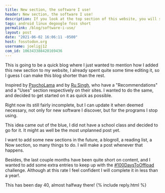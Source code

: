 ```yaml
---
title: New section, the software I use! 
header: New section, the software I use! 
description: If you look at the top section of this website, you will see a new "Uses" section, check it out if you want to know some of the software I use.
tags: android linux degoogle foss short
permalink: /blog/software-i-use/ 
layout: post 
date: "2021-06-02 16:06:11 -0500" 
host: fosstodon.org 
username: joeligj12 
com_id: 106343388420169436
--- 
```


This is going to be a quick blog where I just wanted to mention how I added
this new section to my website, I already spent quite some time editing it, so
I guess I can make this blog shorter than the rest.

Inspired by [PsychoLama](https://fosstodon.org/@PsychoLlama) and by [Ru Singh](https://fosstodon.org/@celia), who have a "Recommendations" and
a "Uses" section respectively on their sites. I wanted to do the same, and decided to
get started on it as quick as possible.

Right now its still fairly incomplete, but I can update it when deemed
necessary, not only for new software I discover, but for the programs I stop
using.

This idea came out of the blue, I did not have a school class and
decided to go for it. It might as well be the most unplanned post yet.

I want to add some new sections in the future, a blogroll, a reading list, a
Now section, so many things to do. I will make a post whenever that happens.

Besides, the last couple months have been quite short on content,
and I wanted to add some extra entries to  keep up with the
[#100DaysToOffload](https://100DaysToOffload.com) challenge. Although at this
rate I feel confident I will complete it in less than a year!.

This has been day 40, almost halfway there! 
{% include reply.html %}
